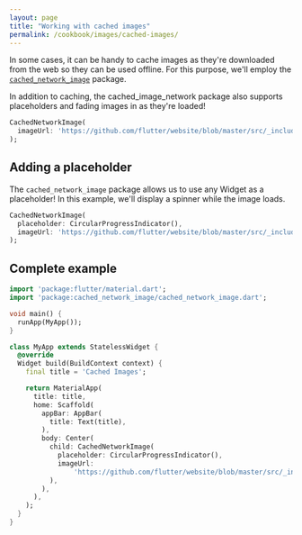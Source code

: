 ```yaml
---
layout: page
title: "Working with cached images"
permalink: /cookbook/images/cached-images/
---
```


In some cases, it can be handy to cache images as they're downloaded from the 
web so they can be used offline. For this purpose, we'll employ the 
[`cached_network_image`](https://pub.dartlang.org/packages/cached_network_image)
package.

In addition to caching, the cached_image_network package also supports 
placeholders and fading images in as they're loaded! 

<!-- skip -->
```dart
CachedNetworkImage(
  imageUrl: 'https://github.com/flutter/website/blob/master/src/_includes/code/layout/lakes/images/lake.jpg?raw=true',
);
```

## Adding a placeholder

The `cached_network_image` package allows us to use any Widget as a placeholder! 
In this example, we'll display a spinner while the image loads.

<!-- skip -->
```dart
CachedNetworkImage(
  placeholder: CircularProgressIndicator(),
  imageUrl: 'https://github.com/flutter/website/blob/master/src/_includes/code/layout/lakes/images/lake.jpg?raw=true',
);
``` 

## Complete example

<!-- skip -->
```dart
import 'package:flutter/material.dart';
import 'package:cached_network_image/cached_network_image.dart';

void main() {
  runApp(MyApp());
}

class MyApp extends StatelessWidget {
  @override
  Widget build(BuildContext context) {
    final title = 'Cached Images';

    return MaterialApp(
      title: title,
      home: Scaffold(
        appBar: AppBar(
          title: Text(title),
        ),
        body: Center(
          child: CachedNetworkImage(
            placeholder: CircularProgressIndicator(),
            imageUrl:
                'https://github.com/flutter/website/blob/master/src/_includes/code/layout/lakes/images/lake.jpg?raw=true',
          ),
        ),
      ),
    );
  }
}
```